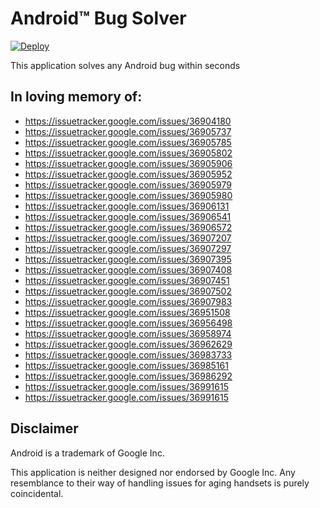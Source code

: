 # Android&trade; Bug Solver

[![Deploy](https://www.herokucdn.com/deploy/button.svg)](https://heroku.com/deploy)

This application solves any Android bug within seconds


## In loving memory of:

* https://issuetracker.google.com/issues/36904180
* https://issuetracker.google.com/issues/36905737
* https://issuetracker.google.com/issues/36905785
* https://issuetracker.google.com/issues/36905802
* https://issuetracker.google.com/issues/36905906
* https://issuetracker.google.com/issues/36905952
* https://issuetracker.google.com/issues/36905979
* https://issuetracker.google.com/issues/36905980
* https://issuetracker.google.com/issues/36906131
* https://issuetracker.google.com/issues/36906541
* https://issuetracker.google.com/issues/36906572
* https://issuetracker.google.com/issues/36907207
* https://issuetracker.google.com/issues/36907297
* https://issuetracker.google.com/issues/36907395
* https://issuetracker.google.com/issues/36907408
* https://issuetracker.google.com/issues/36907451
* https://issuetracker.google.com/issues/36907502
* https://issuetracker.google.com/issues/36907983
* https://issuetracker.google.com/issues/36951508
* https://issuetracker.google.com/issues/36956498
* https://issuetracker.google.com/issues/36958974
* https://issuetracker.google.com/issues/36962629
* https://issuetracker.google.com/issues/36983733
* https://issuetracker.google.com/issues/36985161
* https://issuetracker.google.com/issues/36986292
* https://issuetracker.google.com/issues/36991615
* https://issuetracker.google.com/issues/36991615


## Disclaimer

Android is a trademark of Google Inc.

This application is neither designed nor endorsed by Google Inc. Any
resemblance to their way of handling issues for aging handsets is purely
coincidental.
